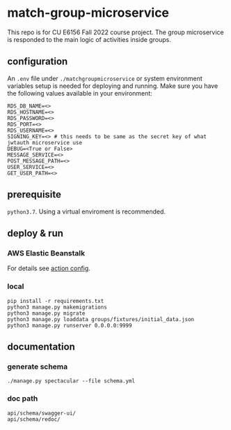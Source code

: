 # match-group-microservice
This repo is for CU E6156 Fall 2022 course project. The group microservice is responded to the main 
logic of activities inside groups.

## configuration

An `.env` file under `./matchgroupmicroservice` or system environment variables setup is needed
for deploying and running. Make sure you have the following values available in your environment:

```
RDS_DB_NAME=<>
RDS_HOSTNAME=<>
RDS_PASSWORD=<>
RDS_PORT=<>
RDS_USERNAME=<>
SIGNING_KEY=<> # this needs to be same as the secret key of what jwtauth microservice use
DEBUG=<True or False>
MESSAGE_SERVICE=<>
POST_MESSAGE_PATH=<>
USER_SERVICE=<>
GET_USER_PATH=<>
```

## prerequisite
`python3.7`. Using a virtual enviroment is recommended.

## deploy & run

### AWS Elastic Beanstalk
For details see [action config](.github/workflows/aws-eb-django.yml).

### local
```
pip install -r requirements.txt
python3 manage.py makemigrations
python3 manage.py migrate
python3 manage.py loaddata groups/fixtures/initial_data.json
python3 manage.py runserver 0.0.0.0:9999
```

## documentation

### generate schema
`./manage.py spectacular --file schema.yml`

### doc path
```
api/schema/swagger-ui/
api/schema/redoc/
```
